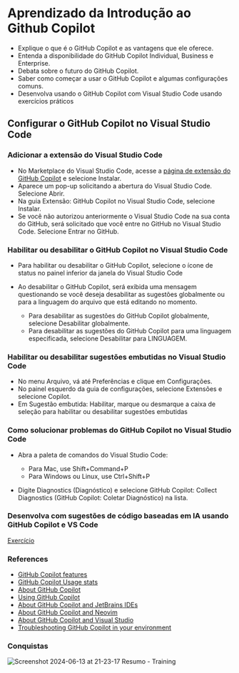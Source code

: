 # Aprendizado da Introdução ao Github Copilot

- Explique o que é o GitHub Copilot e as vantagens que ele oferece.
- Entenda a disponibilidade do GitHub Copilot Individual, Business e Enterprise.
- Debata sobre o futuro do GitHub Copilot.
- Saber como começar a usar o GitHub Copilot e algumas configurações comuns.
- Desenvolva usando o GitHub Copilot com Visual Studio Code usando exercícios práticos

## Configurar o GitHub Copilot no Visual Studio Code
### Adicionar a extensão do Visual Studio Code

- No Marketplace do Visual Studio Code, acesse a [página de extensão do GitHub Copilot](https://marketplace.visualstudio.com/items?itemName=GitHub.copilot) e selecione Instalar.
- Aparece um pop-up solicitando a abertura do Visual Studio Code. Selecione Abrir.
- Na guia Extensão: GitHub Copilot no Visual Studio Code, selecione Instalar.
- Se você não autorizou anteriormente o Visual Studio Code na sua conta do GitHub, será solicitado que você entre no GitHub no Visual Studio Code. Selecione Entrar no GitHub.

### Habilitar ou desabilitar o GitHub Copilot no Visual Studio Code

- Para habilitar ou desabilitar o GitHub Copilot, selecione o ícone de status no painel inferior da janela do Visual Studio Code

- Ao desabilitar o GitHub Copilot, será exibida uma mensagem questionando se você deseja desabilitar as sugestões globalmente ou para a linguagem do arquivo que está editando no momento.
    - Para desabilitar as sugestões do GitHub Copilot globalmente, selecione Desabilitar globalmente.
    - Para desabilitar as sugestões do GitHub Copilot para uma linguagem especificada, selecione Desabilitar para LINGUAGEM.

### Habilitar ou desabilitar sugestões embutidas no Visual Studio Code

- No menu Arquivo, vá até Preferências e clique em Configurações.
- No painel esquerdo da guia de configurações, selecione Extensões e selecione Copilot.
- Em Sugestão embutida: Habilitar, marque ou desmarque a caixa de seleção para habilitar ou desabilitar sugestões embutidas

### Como solucionar problemas do GitHub Copilot no Visual Studio Code

- Abra a paleta de comandos do Visual Studio Code:
    - Para Mac, use Shift+Command+P
    - Para Windows ou Linux, use Ctrl+Shift+P

- Digite Diagnostics (Diagnóstico) e selecione GitHub Copilot: Collect Diagnostics (GitHub Copilot: Coletar Diagnóstico) na lista.

### Desenvolva com sugestões de código baseadas em IA usando GitHub Copilot e VS Code
[Exercício](https://github.com/skills/copilot-codespaces-vscode)

### References

- [GitHub Copilot features](https://github.com/features/copilot)
- [GitHub Copilot Usage stats](https://github.blog/2022-09-07-research-quantifying-github-copilots-impact-on-developer-productivity-and-happiness/)
- [About GitHub Copilot](https://docs.github.com/copilot/overview-of-github-copilot/about-github-copilot)
- [Using GitHub Copilot](https://docs.github.com/copilot/overview-of-github-copilot/about-github-copilot#using-github-copilot)
- [About GitHub Copilot and JetBrains IDEs](https://docs.github.com/copilot/getting-started-with-github-copilot?tool=jetbrains)
- [About GitHub Copilot and Neovim](https://docs.github.com/copilot/getting-started-with-github-copilot?tool=vimneovim)
- [About GitHub Copilot and Visual Studio](https://docs.github.com/copilot/getting-started-with-github-copilot?tool=visualstudio#about-github-copilot-and-visual-studio)
- [Troubleshooting GitHub Copilot in your environment](https://docs.github.com/copilot/troubleshooting-github-copilot/troubleshooting-github-copilot-in-your-environment)

### Conquistas

![Screenshot 2024-06-13 at 21-23-17 Resumo - Training](https://github.com/daniloopinheiro/msft-learn-collections-fund-github-copilot/assets/64677271/45209d27-8411-4432-ac4f-c8ccb5b12f58)
